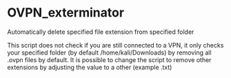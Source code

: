 # OVPN_exterminator
Automatically delete specified file extension from specified folder

This script does not check if you are still connected to a VPN, it only checks your specified folder (by default /home/kali/Downloads) by removing all .ovpn files by default.
It is possible to change the script to remove other extensions by adjusting the value to a other (example .txt)

